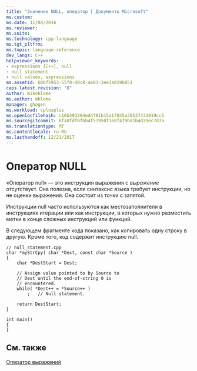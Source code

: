 ```yaml
---
title: "Значение NULL, оператор | Документы Microsoft"
ms.custom: 
ms.date: 11/04/2016
ms.reviewer: 
ms.suite: 
ms.technology: cpp-language
ms.tgt_pltfrm: 
ms.topic: language-reference
dev_langs: C++
helpviewer_keywords:
- expressions [C++], null
- null statement
- null values, expressions
ms.assetid: 606f5953-55f0-40c8-ae03-3ee3a819b851
caps.latest.revision: "8"
author: mikeblome
ms.author: mblome
manager: ghogen
ms.workload: cplusplus
ms.openlocfilehash: c10b493284ed4f81b15a1f045a3053743d919cc5
ms.sourcegitcommit: 8fa8fdf0fbb4f57950f1e8f4f9b81b4d39ec7d7a
ms.translationtype: MT
ms.contentlocale: ru-RU
ms.lasthandoff: 12/21/2017
---
```

# <a name="null-statement"></a>Оператор NULL
«Оператор null» — это инструкция выражения с *выражение* отсутствует. Она полезна, если синтаксис языка требует инструкции, но не оценки выражения. Она состоит из точки с запятой.  
  
 Инструкции null часто используются как местозаполнители в инструкциях итерации или как инструкции, в которых нужно разместить метки в конце сложных инструкций или функций.  
  
 В следующем фрагменте кода показано, как копировать одну строку в другую. Кроме того, код содержит инструкцию null.  
  
```  
// null_statement.cpp  
char *myStrCpy( char *Dest, const char *Source )  
{  
    char *DestStart = Dest;  
  
    // Assign value pointed to by Source to  
    // Dest until the end-of-string 0 is  
    // encountered.  
    while( *Dest++ = *Source++ )  
        ;   // Null statement.  
  
    return DestStart;  
}  
  
int main()  
{  
}  
```  
  
## <a name="see-also"></a>См. также  
 [Оператор выражений](../cpp/expression-statement.md)